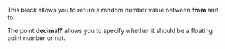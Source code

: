 This block allows you to return a random number value between **from** and **to**.

The point **decimal?** allows you to specify whether it should be a floating point number or not.